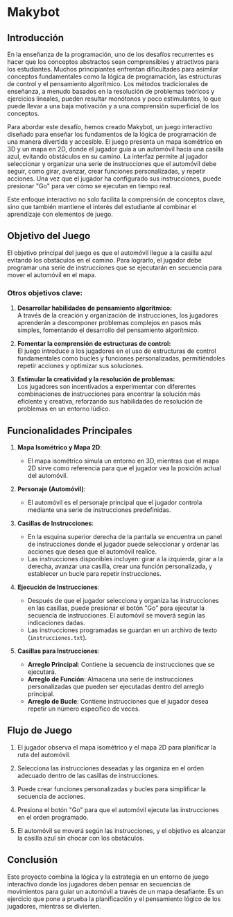 # Makybot
## Introducción

En la enseñanza de la programación, uno de los desafíos recurrentes es hacer que los conceptos abstractos sean comprensibles y atractivos para los estudiantes. Muchos principiantes enfrentan dificultades para asimilar conceptos fundamentales como la lógica de programación, las estructuras de control y el pensamiento algorítmico. Los métodos tradicionales de enseñanza, a menudo basados en la resolución de problemas teóricos y ejercicios lineales, pueden resultar monótonos y poco estimulantes, lo que puede llevar a una baja motivación y a una comprensión superficial de los conceptos.

Para abordar este desafío, hemos creado Makybot, un juego interactivo diseñado para enseñar los fundamentos de la lógica de programación de una manera divertida y accesible. El juego presenta un mapa isométrico en 3D y un mapa en 2D, donde el jugador guía a un automóvil hacia una casilla azul, evitando obstáculos en su camino. La interfaz permite al jugador seleccionar y organizar una serie de instrucciones que el automóvil debe seguir, como girar, avanzar, crear funciones personalizadas, y repetir acciones. Una vez que el jugador ha configurado sus instrucciones, puede presionar "Go" para ver cómo se ejecutan en tiempo real.

Este enfoque interactivo no solo facilita la comprensión de conceptos clave, sino que también mantiene el interés del estudiante al combinar el aprendizaje con elementos de juego.

## Objetivo del Juego

El objetivo principal del juego es que el automóvil llegue a la casilla azul evitando los obstáculos en el camino. Para lograrlo, el jugador debe programar una serie de instrucciones que se ejecutarán en secuencia para mover el automóvil en el mapa.

### Otros objetivos clave:

1. **Desarrollar habilidades de pensamiento algorítmico:**  
   A través de la creación y organización de instrucciones, los jugadores aprenderán a descomponer problemas complejos en pasos más simples, fomentando el desarrollo del pensamiento algorítmico.

2. **Fomentar la comprensión de estructuras de control:**  
   El juego introduce a los jugadores en el uso de estructuras de control fundamentales como bucles y funciones personalizadas, permitiéndoles repetir acciones y optimizar sus soluciones.

3. **Estimular la creatividad y la resolución de problemas:**  
   Los jugadores son incentivados a experimentar con diferentes combinaciones de instrucciones para encontrar la solución más eficiente y creativa, reforzando sus habilidades de resolución de problemas en un entorno lúdico.


## Funcionalidades Principales

1. **Mapa Isométrico y Mapa 2D**:
   - El mapa isométrico simula un entorno en 3D, mientras que el mapa 2D sirve como referencia para que el jugador vea la posición actual del automóvil.

2. **Personaje (Automóvil)**:
   - El automóvil es el personaje principal que el jugador controla mediante una serie de instrucciones predefinidas.

3. **Casillas de Instrucciones**:
   - En la esquina superior derecha de la pantalla se encuentra un panel de instrucciones donde el jugador puede seleccionar y ordenar las acciones que desea que el automóvil realice.
   - Las instrucciones disponibles incluyen: girar a la izquierda, girar a la derecha, avanzar una casilla, crear una función personalizada, y establecer un bucle para repetir instrucciones.

4. **Ejecución de Instrucciones**:
   - Después de que el jugador selecciona y organiza las instrucciones en las casillas, puede presionar el botón "Go" para ejecutar la secuencia de instrucciones. El automóvil se moverá según las indicaciones dadas.
   - Las instrucciones programadas se guardan en un archivo de texto (`instrucciones.txt`).

5. **Casillas para Instrucciones**:
   - **Arreglo Principal**: Contiene la secuencia de instrucciones que se ejecutará.
   - **Arreglo de Función**: Almacena una serie de instrucciones personalizadas que pueden ser ejecutadas dentro del arreglo principal.
   - **Arreglo de Bucle**: Contiene instrucciones que el jugador desea repetir un número específico de veces.


## Flujo de Juego

1. El jugador observa el mapa isométrico y el mapa 2D para planificar la ruta del automóvil.

2. Selecciona las instrucciones deseadas y las organiza en el orden adecuado dentro de las casillas de instrucciones.

3. Puede crear funciones personalizadas y bucles para simplificar la secuencia de acciones.

4. Presiona el botón "Go" para que el automóvil ejecute las instrucciones en el orden programado.

5. El automóvil se moverá según las instrucciones, y el objetivo es alcanzar la casilla azul sin chocar con los obstáculos.

## Conclusión

Este proyecto combina la lógica y la estrategia en un entorno de juego interactivo donde los jugadores deben pensar en secuencias de movimientos para guiar un automóvil a través de un mapa desafiante. Es un ejercicio que pone a prueba la planificación y el pensamiento lógico de los jugadores, mientras se divierten.

